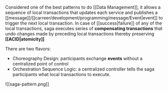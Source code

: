 Considered one of the best patterns to do [[Data Management]], it allows a sequence of local transactions that updates each service and publishes a [[message]]/[[carreer/development/programming/message/Event|event]] to trigger the next local transaction. In case of [[success|failure]] of any of the local transactions, saga executes series of **compensating transactions** that undo changes made by preceding local transactions thereby preserving **[[ACID|atomicity]]**

There are two flavors:

- Choreography Design: participants exchange **events** without a centralized point of control
- Orchestration Sequence Logic: a centralized controller tells the saga participants what local transactions to execute.

![[saga-pattern.png]]
